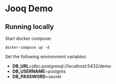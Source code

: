 # Jooq Demo

## Running locally

Start docker compose:

```shell
docker-compose up -d
```

Set the following environment variables:

- **DB_URL**=jdbc:postgresql://localhost:5432/demo
- **DB_USERNAME**=postgres
- **DB_PASSWORD**=secret
